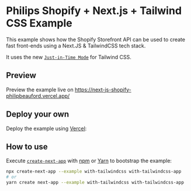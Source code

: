 # Philips Shopify + Next.js + Tailwind CSS Example

This example shows how the Shopify Storefront API can be used to create fast front-ends using a
Next.JS & TailwindCSS tech stack.

It uses the new [`Just-in-Time Mode`](https://tailwindcss.com/docs/just-in-time-mode) for Tailwind CSS.

## Preview

Preview the example live on https://next-js-shopify-philipbeauford.vercel.app/


## Deploy your own

Deploy the example using [Vercel](https://vercel.com?utm_source=github&utm_medium=readme&utm_campaign=next-example):


## How to use

Execute [`create-next-app`](https://github.com/vercel/next.js/tree/canary/packages/create-next-app) with [npm](https://docs.npmjs.com/cli/init) or [Yarn](https://yarnpkg.com/lang/en/docs/cli/create/) to bootstrap the example:

```bash
npx create-next-app --example with-tailwindcss with-tailwindcss-app
# or
yarn create next-app --example with-tailwindcss with-tailwindcss-app
```

